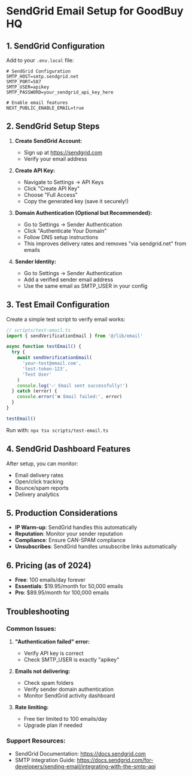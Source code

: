 # SendGrid Email Setup for GoodBuy HQ

## 1. SendGrid Configuration

Add to your `.env.local` file:

```env
# SendGrid Configuration
SMTP_HOST=smtp.sendgrid.net
SMTP_PORT=587
SMTP_USER=apikey
SMTP_PASSWORD=your_sendgrid_api_key_here

# Enable email features
NEXT_PUBLIC_ENABLE_EMAIL=true
```

## 2. SendGrid Setup Steps

1. **Create SendGrid Account:**
   - Sign up at https://sendgrid.com
   - Verify your email address

2. **Create API Key:**
   - Navigate to Settings → API Keys
   - Click "Create API Key"
   - Choose "Full Access"
   - Copy the generated key (save it securely!)

3. **Domain Authentication (Optional but Recommended):**
   - Go to Settings → Sender Authentication
   - Click "Authenticate Your Domain"
   - Follow DNS setup instructions
   - This improves delivery rates and removes "via sendgrid.net" from emails

4. **Sender Identity:**
   - Go to Settings → Sender Authentication
   - Add a verified sender email address
   - Use the same email as SMTP_USER in your config

## 3. Test Email Configuration

Create a simple test script to verify email works:

```typescript
// scripts/test-email.ts
import { sendVerificationEmail } from '@/lib/email'

async function testEmail() {
  try {
    await sendVerificationEmail(
      'your-test@email.com',
      'test-token-123',
      'Test User'
    )
    console.log('✅ Email sent successfully!')
  } catch (error) {
    console.error('❌ Email failed:', error)
  }
}

testEmail()
```

Run with: `npx tsx scripts/test-email.ts`

## 4. SendGrid Dashboard Features

After setup, you can monitor:

- Email delivery rates
- Open/click tracking
- Bounce/spam reports
- Delivery analytics

## 5. Production Considerations

- **IP Warm-up**: SendGrid handles this automatically
- **Reputation**: Monitor your sender reputation
- **Compliance**: Ensure CAN-SPAM compliance
- **Unsubscribes**: SendGrid handles unsubscribe links automatically

## 6. Pricing (as of 2024)

- **Free**: 100 emails/day forever
- **Essentials**: $19.95/month for 50,000 emails
- **Pro**: $89.95/month for 100,000 emails

## Troubleshooting

### Common Issues:

1. **"Authentication failed" error:**
   - Verify API key is correct
   - Check SMTP_USER is exactly "apikey"

2. **Emails not delivering:**
   - Check spam folders
   - Verify sender domain authentication
   - Monitor SendGrid activity dashboard

3. **Rate limiting:**
   - Free tier limited to 100 emails/day
   - Upgrade plan if needed

### Support Resources:

- SendGrid Documentation: https://docs.sendgrid.com
- SMTP Integration Guide: https://docs.sendgrid.com/for-developers/sending-email/integrating-with-the-smtp-api

